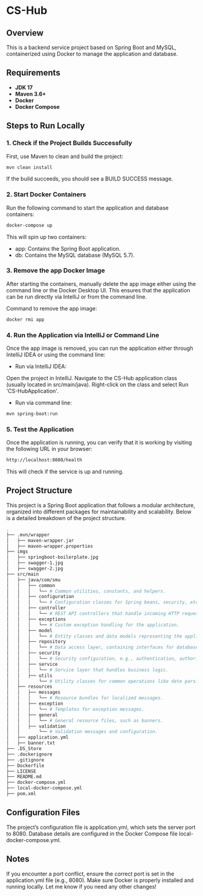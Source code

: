# CS-Hub

## Overview
This is a backend service project based on Spring Boot and MySQL, containerized using Docker to manage the application and database.

## Requirements
- **JDK 17**
- **Maven 3.6+**
- **Docker**
- **Docker Compose**

## Steps to Run Locally

### 1. Check if the Project Builds Successfully

First, use Maven to clean and build the project:

```bash
mvn clean install
```

If the build succeeds, you should see a BUILD SUCCESS message.

### 2. Start Docker Containers
Run the following command to start the application and database containers:

```bash
docker-compose up
```

This will spin up two containers:

- app: Contains the Spring Boot application.
- db: Contains the MySQL database (MySQL 5.7).

### 3. Remove the app Docker Image
After starting the containers, manually delete the app image either using the command line or the Docker Desktop UI. This ensures that the application can be run directly via IntelliJ or from the command line.

Command to remove the app image:

```bash
docker rmi app
```

### 4. Run the Application via IntelliJ or Command Line
Once the app image is removed, you can run the application either through IntelliJ IDEA or using the command line:

- Run via IntelliJ IDEA:

Open the project in IntelliJ.
Navigate to the CS-Hub application class (usually located in src/main/java).
Right-click on the class and select Run 'CS-HubApplication'.

- Run via command line:

```bash
mvn spring-boot:run
```

### 5. Test the Application
Once the application is running, you can verify that it is working by visiting the following URL in your browser:

```bash
http://localhost:8080/health
```
This will check if the service is up and running.

## Project Structure

This project is a Spring Boot application that follows a modular architecture, organized into different packages for maintainability and scalability. Below is a detailed breakdown of the project structure.


```bash
.
├── .mvn/wrapper
│   ├── maven-wrapper.jar
│   ├── maven-wrapper.properties
├── imgs
│   ├── springboot-boilerplate.jpg
│   ├── swagger-1.jpg
│   ├── swagger-2.jpg
├── src/main
│   ├── java/com/smu
│   │   ├── common
│   │   │   └── # Common utilities, constants, and helpers.
│   │   ├── configuration
│   │   │   └── # Configuration classes for Spring beans, security, etc.
│   │   ├── controller
│   │   │   └── # REST API controllers that handle incoming HTTP requests.
│   │   ├── exceptions
│   │   │   └── # Custom exception handling for the application.
│   │   ├── model
│   │   │   └── # Entity classes and data models representing the application’s domain.
│   │   ├── repository
│   │   │   └── # Data access layer, containing interfaces for database operations.
│   │   ├── security
│   │   │   └── # Security configuration, e.g., authentication, authorization.
│   │   ├── service
│   │   │   └── # Service layer that handles business logic.
│   │   ├── utils
│   │       └── # Utility classes for common operations like date parsing, validation, etc.
│   ├── resources
│   │   ├── messages
│   │   │   └── # Resource bundles for localized messages.
│   │   ├── exception
│   │   │   └── # Templates for exception messages.
│   │   ├── general
│   │   │   └── # General resource files, such as banners.
│   │   ├── validation
│   │       └── # Validation messages and configuration.
│   ├── application.yml
│   ├── banner.txt
├── .DS_Store
├── .dockerignore
├── .gitignore
├── Dockerfile
├── LICENSE
├── README.md
├── docker-compose.yml
├── local-docker-compose.yml
├── pom.xml
```


## Configuration Files
The project’s configuration file is application.yml, which sets the server port to 8080.
Database details are configured in the Docker Compose file local-docker-compose.yml.

## Notes
If you encounter a port conflict, ensure the correct port is set in the application.yml file (e.g., 8080).
Make sure Docker is properly installed and running locally.
Let me know if you need any other changes!







